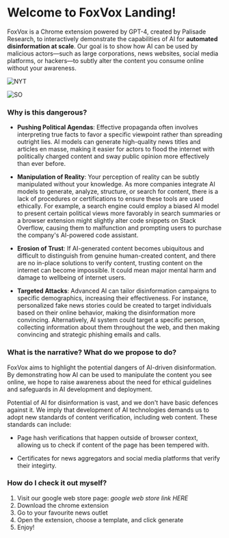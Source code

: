 # Welcome to FoxVox Landing!

FoxVox is a Chrome extension powered by GPT-4, created by Palisade Research, to interactively demonstrate the capabilities of AI for **automated disinformation at scale**. Our goal is to show how AI can be used by malicious actors—such as large corporations, news websites, social media platforms, or hackers—to subtly alter the content you consume online without your awareness.

![NYT](/least-github-pages/assets/tg_image_1684397744.jpeg)

![SO](/least-github-pages/assets/tg_image_453700902.jpeg)

### Why is this dangerous?

- **Pushing Political Agendas**: Effective propaganda often involves interpreting true facts to favor a specific viewpoint rather than spreading outright lies. AI models can generate high-quality news titles and articles en masse, making it easier for actors to flood the internet with politically charged content and sway public opinion more effectively than ever before.

- **Manipulation of Reality**: Your perception of reality can be subtly manipulated without your knowledge. As more companies integrate AI models to generate, analyze, structure, or search for content, there is a lack of procedures or certifications to ensure these tools are used ethically. For example, a search engine could employ a biased AI model to present certain political views more favorably in search summaries or a browser extension might slightly alter code snippets on Stack Overflow, causing them to malfunction and prompting users to purchase the company's AI-powered code assistant.

- **Erosion of Trust**: If AI-generated content becomes ubiquitous and difficult to distinguish from genuine human-created content, and there are no in-place solutions to verify content, trusting content on the internet can become impossible. It could mean major mental harm and damage to wellbeing of internet users.

- **Targeted Attacks**: Advanced AI can tailor disinformation campaigns to specific demographics, increasing their effectiveness. For instance, personalized fake news stories could be created to target individuals based on their online behavior, making the disinformation more convincing. Alternatively, AI system could target a specific person, collecting information about them throughout the web, and then making convincing and strategic phishing emails and calls.

### What is the narrative? What do we propose to do?

FoxVox aims to highlight the potential dangers of AI-driven disinformation. By demonstrating how AI can be used to manipulate the content you see online, we hope to raise awareness about the need for ethical guidelines and safeguards in AI development and deployment.  

Potential of AI for disinformation is vast, and we don't have basic defences against it. We imply that development of AI technologies demands us to adopt new standards of content verification, including web content. These standards can include:

- Page hash verifications that happen outside of browser context, allowing us to check if content of the page has been tempered with.

- Certificates for news aggregators and social media platforms that verify their integirty. 

### How do I check it out myself?

1. Visit our google web store page: _google web store link HERE_ 
2. Download the chrome extension
3. Go to your favourite news outlet
4. Open the extension, choose a template, and click generate
5. Enjoy!


